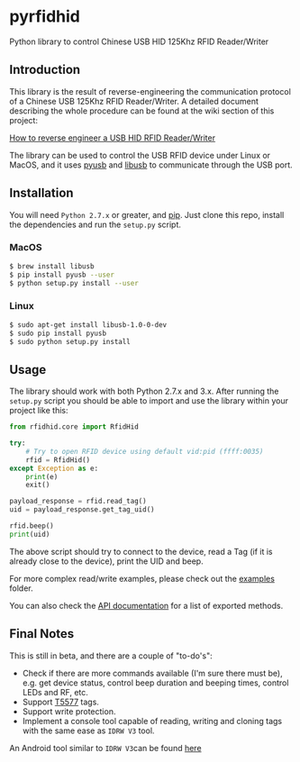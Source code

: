 # pyrfidhid

Python library to control Chinese USB HID 125Khz RFID Reader/Writer 


## Introduction

This library is the result of reverse-engineering the communication protocol of a Chinese USB 125Khz RFID Reader/Writer. A detailed document describing the whole procedure can be found at the wiki section of this project:

[How to reverse engineer a USB HID RFID Reader/Writer](https://github.com/charlysan/pyrfidhid/wiki/Reverse-Engineering-A-USB-HID-RFID-Reader-Writer)

The library can be used to control the USB RFID device under Linux or MacOS, and it uses [pyusb](https://github.com/pyusb/pyusb) and [libusb](http://libusb.info/) to communicate through the USB port.

## Installation

You will need `Python 2.7.x` or greater, and [pip](https://pip.pypa.io/en/stable/). Just clone this repo, install the dependencies and run the `setup.py` script. 

### MacOS
 
```bash
$ brew install libusb
$ pip install pyusb --user
$ python setup.py install --user
```


### Linux

```bash
$ sudo apt-get install libusb-1.0-0-dev
$ sudo pip install pyusb
$ sudo python setup.py install
```


## Usage

The library should work with both Python 2.7.x and 3.x. After running the `setup.py` script you should be able to import and use the library within your project like this:

```python
from rfidhid.core import RfidHid

try:
    # Try to open RFID device using default vid:pid (ffff:0035)
    rfid = RfidHid()
except Exception as e:
    print(e)
    exit()

payload_response = rfid.read_tag()
uid = payload_response.get_tag_uid()

rfid.beep()
print(uid)
```

The above script should try to connect to the device, read a Tag (if it is already close to the device), print the UID and beep.

For more complex read/write examples, please check out the [examples](https://github.com/charlysan/pyrfidhid/tree/master/examples) folder.

You can also check the [API documentation](documentation/apidoc.txt) for a list of exported methods.


## Final Notes

This is still in beta, and there are a couple of "to-do's":

- Check if there are more commands available (I'm sure there must be), e.g. get device status, control beep duration and beeping times, control LEDs and RF, etc. 
- Support [T5577](http://www.xccrfid.com/uploadfile/downloads/T5577.pdf) tags.
- Support write protection.
- Implement a console tool capable of reading, writing and cloning tags with the same ease as `IDRW V3` tool.

An Android tool similar to `IDRW V3`can be found [here](https://github.com/NiceLabs/usb-125khz-idrw)
